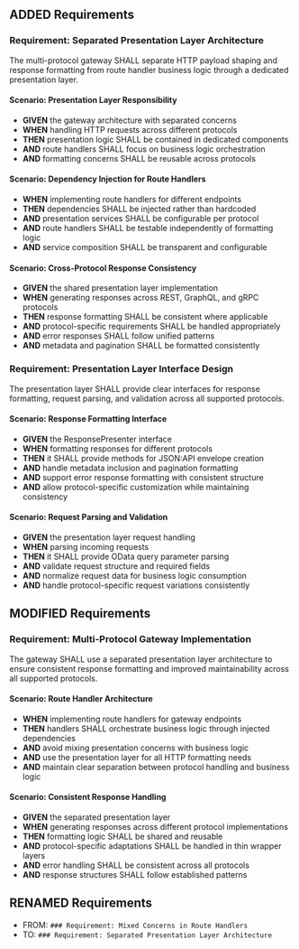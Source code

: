 ## ADDED Requirements

### Requirement: Separated Presentation Layer Architecture

The multi-protocol gateway SHALL separate HTTP payload shaping and response formatting from route handler business logic through a dedicated presentation layer.

#### Scenario: Presentation Layer Responsibility

- **GIVEN** the gateway architecture with separated concerns
- **WHEN** handling HTTP requests across different protocols
- **THEN** presentation logic SHALL be contained in dedicated components
- **AND** route handlers SHALL focus on business logic orchestration
- **AND** formatting concerns SHALL be reusable across protocols

#### Scenario: Dependency Injection for Route Handlers

- **WHEN** implementing route handlers for different endpoints
- **THEN** dependencies SHALL be injected rather than hardcoded
- **AND** presentation services SHALL be configurable per protocol
- **AND** route handlers SHALL be testable independently of formatting logic
- **AND** service composition SHALL be transparent and configurable

#### Scenario: Cross-Protocol Response Consistency

- **GIVEN** the shared presentation layer implementation
- **WHEN** generating responses across REST, GraphQL, and gRPC protocols
- **THEN** response formatting SHALL be consistent where applicable
- **AND** protocol-specific requirements SHALL be handled appropriately
- **AND** error responses SHALL follow unified patterns
- **AND** metadata and pagination SHALL be formatted consistently

### Requirement: Presentation Layer Interface Design

The presentation layer SHALL provide clear interfaces for response formatting, request parsing, and validation across all supported protocols.

#### Scenario: Response Formatting Interface

- **GIVEN** the ResponsePresenter interface
- **WHEN** formatting responses for different protocols
- **THEN** it SHALL provide methods for JSON:API envelope creation
- **AND** handle metadata inclusion and pagination formatting
- **AND** support error response formatting with consistent structure
- **AND** allow protocol-specific customization while maintaining consistency

#### Scenario: Request Parsing and Validation

- **GIVEN** the presentation layer request handling
- **WHEN** parsing incoming requests
- **THEN** it SHALL provide OData query parameter parsing
- **AND** validate request structure and required fields
- **AND** normalize request data for business logic consumption
- **AND** handle protocol-specific request variations consistently

## MODIFIED Requirements

### Requirement: Multi-Protocol Gateway Implementation

The gateway SHALL use a separated presentation layer architecture to ensure consistent response formatting and improved maintainability across all supported protocols.

#### Scenario: Route Handler Architecture

- **WHEN** implementing route handlers for gateway endpoints
- **THEN** handlers SHALL orchestrate business logic through injected dependencies
- **AND** avoid mixing presentation concerns with business logic
- **AND** use the presentation layer for all HTTP formatting needs
- **AND** maintain clear separation between protocol handling and business logic

#### Scenario: Consistent Response Handling

- **GIVEN** the separated presentation layer
- **WHEN** generating responses across different protocol implementations
- **THEN** formatting logic SHALL be shared and reusable
- **AND** protocol-specific adaptations SHALL be handled in thin wrapper layers
- **AND** error handling SHALL be consistent across all protocols
- **AND** response structures SHALL follow established patterns

## RENAMED Requirements

- FROM: `### Requirement: Mixed Concerns in Route Handlers`
- TO: `### Requirement: Separated Presentation Layer Architecture`
